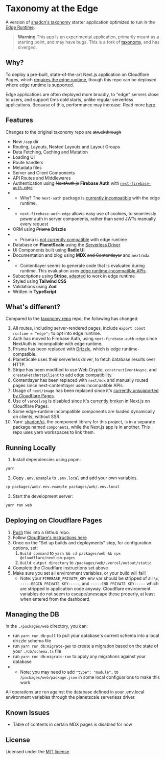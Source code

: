 # Taxonomy at the Edge

A version of [shadcn's taxonomy](https://github.com/shadcn/taxonomy) starter application optimized to run in the [Edge Runtime](https://edge-runtime.vercel.app/).

> **Warning**
> This app is an experimental application, primarily meant as a starting point, and may have bugs.
> This is a fork of [taxonomy](https://github.com/shadcn/taxonomy), and has diverged. 

## Why?
To deploy a pre-built, state-of-the-art Next.js application on Cloudflare Pages, which [requires the edge runtime](https://developers.cloudflare.com/pages/framework-guides/deploy-a-nextjs-site/#use-the-edge-runtime), though this repo can be deployed where edge runtime is supported.

Edge applications are often deployed more broadly, to "edge" servers close to users, and support 0ms cold starts, unlike regular serverless applications. Because of this, performance may increase. Read more [here](https://workers.cloudflare.com/).

## Features

Changes to the original taxonomy repo are ~~struckthrough~~

- New `/app` dir
- Routing, Layouts, Nested Layouts and Layout Groups
- Data Fetching, Caching and Mutation
- Loading UI
- Route handlers
- Metadata files
- Server and Client Components
- API Routes and Middlewares
- Authentication using ~~NextAuth.js~~ **Firebase Auth** with [`next-firebase-auth-edge`](https://github.com/awinogrodzki/next-firebase-auth-edge)
- - Why? The `next-auth` package is [currently incompatible](https://github.com/nextauthjs/next-auth/discussions/5855#discussioncomment-4564329) with the edge runtime. 
- - `next-firebase-auth-edge` allows easy use of cookies, to seamlessly power auth in server components, rather than send JWTs manually every request
- ORM using ~~Prisma~~ **Drizzle**
- - Prisma is [not currently compatible](https://github.com/prisma/prisma/issues/19500) with edge runtime
- Database on **PlanetScale** using the [Serverless Driver](https://github.com/planetscale/database-js)
- UI Components built using **Radix UI**
- Documentation and blog using **MDX** ~~and Contentlayer~~ and `next/mdx`
- - Contentlayer seems to generate code that is evaluated during runtime. This evaluation uses [edge runtime-incompatible APIs](https://github.com/contentlayerdev/contentlayer/blob/main/packages/next-contentlayer/src/hooks/useMDXComponent.ts#L24).
- Subscriptions using **Stripe**, [adapted](https://blog.cloudflare.com/announcing-stripe-support-in-workers/) to work in edge runtime
- Styled using **Tailwind CSS**
- Validations using **Zod**
- Written in **TypeScript**

## What's different?

Compared to the [taxonomy repo](https://github.com/shadcn/taxonomy) repo, the following has changed:

1. All routes, including server-rendered pages, include `export const runtime = "edge";` to opt into edge runtime.
2. Auth has moved to Firebase Auth, using `next-firebase-auth-edge` since NextAuth is incompatible with edge runtime.
3. Prisma has been replaced with [Drizzle](https://github.com/drizzle-team/drizzle-orm), which is edge runtime-compatible.
4. PlanetScale uses their serverless driver, to fetch database results over HTTP.
5. Stripe has been modified to use Web Crypto, `constructEventAsync`, and `createFetchHttpClient` to add edge compatibility.
6. Contentlayer has been replaced with `next/mdx` and manually routed pages since next-contentlayer uses incompatible APIs. 
7. Usage of `next/image` has been replaced since it's [currently unsupported by Cloudflare Pages](https://developers.cloudflare.com/pages/framework-guides/deploy-a-nextjs-site/#statically-imported-images-on-pages).
8. Use of `vercel/og` is disabled since it's [currently broken](https://github.com/cloudflare/next-on-pages/issues/39) in Next.js on Cloudflare Pages.
9. Some edge-runtime incompatible components are loaded dynamically on clients, without SSR.
10. Yarn: [shadcn/ui](https://github.com/shadcn/ui), the component library for this project, is in a separate package named `components`, while the Next.js app is in another. This repo uses yarn workspaces to link them. 
## Running Locally

1. Install dependencies using pnpm:

```sh
yarn
```

2. Copy `.env.example` to `.env.local` and add your own variables. 

```sh
cp packages/web/.env.example packages/web/.env.local
```

3. Start the development server:

```sh
yarn run web
```

## Deploying on Cloudflare Pages
1. [Push](https://developers.cloudflare.com/pages/framework-guides/deploy-a-nextjs-site/#create-a-github-repository) this into a Github repo.
2. Follow [Cloudflare's instructions here](https://developers.cloudflare.com/pages/framework-guides/deploy-a-nextjs-site/#3-deploy-your-application-to-cloudflare-pages)
3. Once on the "Set up builds and deployments" step, for configuration options, set:
   1. `Build command` to `yarn && cd packages/web && npx @cloudflare/next-on-pages`
   2. `Build output directory` to `/packages/web/.vercel/output/static`
4. Complete the Cloudflare instructions set above
5. Make sure you set all environment variables, or your build will fail!
   - Note: your `FIREBASE_PRIVATE_KEY` env var should be stripped of all `\n`, `-----BEGIN PRIVATE KEY-----`, and `-----END PRIVATE KEY-----` which are stripped in application code anyway. Cloudflare environment variables do not seem to escape/unescape these properly, at least when entered from the dashboard.

## Managing the DB
In the `./packages/web` directory, you can:
- run `yarn run db:pull` to pull your database's current schema into a local drizzle schema file
- run `yarn run db:migrate-gen` to create a migration based on the state of your `./db/schema.ts` file
- run `yarn run db:migrate-run` to apply any migrations against your database
- - Note: you may need to add `"type": "module",` to `/packages/web/package.json` in some local configuarions to make this work

All operations are run against the database defined in your .env.local environment variables through the planetscale serverless driver. 

## Known Issues
- Table of contents in certain MDX pages is disabled for now

## License

Licensed under the [MIT license](https://github.com/shadcn/taxonomy/blob/main/LICENSE.md).
